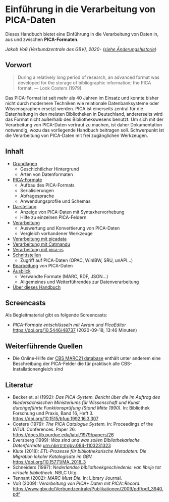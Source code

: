 # Einführung in die Verarbeitung von PICA-Daten

Dieses Handbuch bietet eine Einführung in die Verarbeitung von Daten in, aus und zwischen **PICA-Formaten**.

*Jakob Voß (Verbundzentrale des GBV), 2020- ([siehe Änderungshistorie](https://github.com/pro4bib/pica/commits/master)*)

## Vorwort

> During a relatively long period of research, an advanced format was developed for the storage of bibliographic information; the PICA format. — Look Costers (1979)

Das PICA-Format ist seit mehr als 40 Jahren im Einsatz und konnte bisher nicht durch modernere Techniken wie relationale Datenbanksysteme oder Wissensgraphen ersetzt werden. PICA ist einerseits zentral für die Datenhaltung in den meisten Bibliotheken in Deutschland, andererseits wird das Format nicht außerhalb des Bibliothekswesens benutzt. Um sich mit der Verarbeitung von PICA-Daten vertraut zu machen, ist daher Dokumentation notwendig, wozu das vorliegende Handbuch beitragen soll. Schwerpunkt ist die Verarbeitung von PICA-Daten mit frei zugänglichen Werkzeugen.

## Inhalt

- [Grundlagen](grundlagen.md)
  - Geschichtlicher Hintergrund
  - Arten von Datenformaten
- [PICA-Formate](formate.md)
  - Aufbau des PICA-Formats
  - Serialisierungen
  - Abfragesprache
  - Anwendungsprofile und Schemas
- [Darstellung](darstellung.md)
  - Anzeige von PICA-Daten mit Syntaxhervorhebung
  - Hilfe zu einzelnen PICA-Feldern
- [Verarbeitung](verarbeitung.md)
  - Auswertung und Konvertierung von PICA-Daten
  - Vergleich vorhandener Werkzeuge
- [Verarbeitung mit picadata](picadata.md)
- [Verarbeitung mit Catmandu](catmandu.md)
- [Verarbeitung mit pica-rs](pica-rs.md)
- [Schnittstellen](schnittstellen.md)
  - Zugriff auf PICA-Daten (OPAC, WinIBW, SRU, unAPI...)
- [Bearbeitung](bearbeitung.md) von PICA-Daten
- [Ausblick](ausblick.md)
  - Verwandte Formate (MARC, RDF, JSON...)
  - Allgemeines und Weiterführendes zur Datenverarbeitung
- [Über dieses Handbuch](CONTRIBUTING.md)

## Screencasts

Als Begleitmaterial gibt es folgende Screencasts:

- *PICA-Formate entschlüsseln mit Avram und PicaEditor* <https://doi.org/10.5446/48737> (2020-09-18, 13:46 Minuten)

## Weiterführende Quellen

- Die Online-Hilfe der [CBS MARC21 database](https://help.oclc.org/Metadata_Services/CBS_MARC_21_database) enthält unter anderem eine Beschreibung der PICA-Felder die für praktisch alle CBS-Installationengleich sind

## Literatur

- Becker et. al (1992): *Das PICA-System. Bericht über die im Auftrag des Niedersächsischen Ministeriums für Wissenschaft und Kunst durchgeführte Funktionsprüfung (Stand Mitte 1990).* In: Bibliothek Forschung und Praxis, Band 16, Heft 3. <https://doi.org/10.1515/bfup.1992.16.3.307>
- Costers (1979): *The PICA Catalogue System.* In: Proceedings of the IATUL Conferences. Paper 26. <https://docs.lib.purdue.edu/iatul/1979/papers/26>
- Eversberg (1999): *Was sind und was sollen Bibliothekarische Datenformate* [urn:nbn:de:gbv:084-1103231323](https://nbn-resolving.org/urn:nbn:de:gbv:084-11032313237)
- Klute (2018): *ETL-Prozesse für bibliothekarische Metadaten: Die Migration lokaler Katalogisate im GBV.* <https://doi.org/10.15771/MA_2018_3>
- Schneiders (1997): *Nederlandse bibliotheekgeschiedenis: van librije tot virtuele bibliotheek*. NBLC Uitg.
- Tennant (2002): *MARC Must Die.* In: Library Journal.
- Voß (2009): *Verarbeitung von PICA+ Daten mit PICA::Record*. <https://www.gbv.de/Verbundzentrale/Publikationen/2009/pdf/pdf_3940.pdf>
